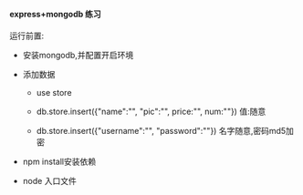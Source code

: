 #### express+mongodb 练习

运行前置:
  - 安装mongodb,并配置开启环境
  
  - 添加数据
    + use store
    + db.store.insert({"name":"", "pic":"", price:"", num:""})  值:随意
    
    + db.store.insert({"username":"", "password":""})         名字随意,密码md5加密
    
  - npm install安装依赖
  
  - node 入口文件
